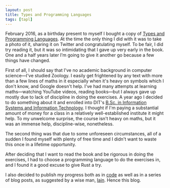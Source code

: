 ```yaml
---
layout: post
title: Types and Programming Languages
tags: [tapl]
---
```

February 2016, as a birthday present to myself I bought a copy of [Types and Programming Languages](https://www.cis.upenn.edu/~bcpierce/tapl/).  At the time the only thing I did with it was to take a photo of it, sharing it on Twitter and congratulating myself.  To be fair, I did try reading it, but it was so intimidating that I gave up very early in the book. One and a half years later I’m going to give it another go because a few things have changed.

First of all, I should say that I've no academic background in computer science—I've studied Zoology.  I easily get frightened by any text with more than a few lines of maths in it especially when it's heavy on symbols which I don't know, and Google doesn't help.  I've had many attempts at learning maths—watching YouTube videos, reading books—but I always gave up mostly due to lack of discipline in doing the exercises.  A year ago I decided to do something about it and enrolled into DIT's [B.Sc. in Information Systems and Information Technology](http://www.dt249.ie/). I thought if I'm paying a substantial amount of money for a class in a relatively well-established institute it might help. To my unwelcome surprise, the course isn't heavy on maths, but it was an immense help, discipline-wise, nonetheless.

The second thing was that due to some unforeseen circumstances, all of a sudden I found myself with plenty of free time and I didn't want to waste this once in a lifetime opportunity.

After deciding that I want to read the book and be rigorous in doing the exercises, I had to choose a programming language to do the exercises in, and I found it a good excuse to give Rust a try.

I also decided to publish my progress both as in [code](https://github.com/amir/tapl.rs) as well as in a series of blog posts, as suggested by a wise man, [Iain](http://iainhull.github.io/). Hence this blog.

